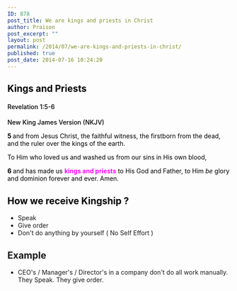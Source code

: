 ```yaml
---
ID: 878
post_title: We are kings and priests in Christ
author: Praison
post_excerpt: ""
layout: post
permalink: /2014/07/we-are-kings-and-priests-in-christ/
published: true
post_date: 2014-07-16 10:24:20
---
```

<h2 class="passage-display" style="font-weight: 500; color: #000000;"><strong>Kings and Priests</strong></h2>
<h4 class="passage-display" style="font-weight: 500; color: #000000;"><span class="passage-display-bcv">Revelation 1:5-6</span></h4>
<p class="passage-display" style="font-weight: 500; color: #000000;"><span class="passage-display-version">New King James Version (NKJV)</span></p>
<p style="color: #000000;"><span id="en-NKJV-30703" class="text Rev-1-5"><span class="versenum" style="font-weight: bold;">5 </span>and from Jesus Christ, the faithful witness, the firstborn from the dead, and the ruler over the kings of the earth.</span></p>
<p style="color: #000000;"><span class="text Rev-1-5">To Him who loved us and washed us from our sins in His own blood, </span></p>
<p style="color: #000000;"><span id="en-NKJV-30704" class="text Rev-1-6"><span class="versenum" style="font-weight: bold;">6 </span>and has made us <span style="color: #ff00ff;"><strong>kings and priests</strong></span> to His God and Father, to Him <i>be</i> glory and dominion forever and ever. Amen.</span></p>

<h2 style="color: #000000;">How we receive Kingship ?</h2>
<ul>
	<li>Speak</li>
	<li>Give order</li>
	<li>Don't do anything by yourself ( No Self Effort )</li>
</ul>
<h2>Example</h2>
<ul>
	<li>CEO's / Manager's / Director's in a company don't do all work manually. They Speak. They give order.</li>
</ul>